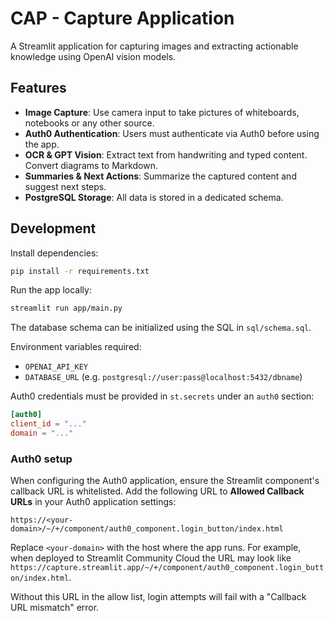 # CAP - Capture Application

A Streamlit application for capturing images and extracting actionable knowledge using OpenAI vision models.

## Features
- **Image Capture**: Use camera input to take pictures of whiteboards, notebooks or any other source.
- **Auth0 Authentication**: Users must authenticate via Auth0 before using the app.
- **OCR & GPT Vision**: Extract text from handwriting and typed content. Convert diagrams to Markdown.
- **Summaries & Next Actions**: Summarize the captured content and suggest next steps.
- **PostgreSQL Storage**: All data is stored in a dedicated schema.

## Development

Install dependencies:
```bash
pip install -r requirements.txt
```

Run the app locally:
```bash
streamlit run app/main.py
```

The database schema can be initialized using the SQL in `sql/schema.sql`.

Environment variables required:
- `OPENAI_API_KEY`
- `DATABASE_URL` (e.g. `postgresql://user:pass@localhost:5432/dbname`)

Auth0 credentials must be provided in `st.secrets` under an `auth0` section:

```toml
[auth0]
client_id = "..."
domain = "..."
```

### Auth0 setup

When configuring the Auth0 application, ensure the Streamlit component's
callback URL is whitelisted. Add the following URL to **Allowed Callback URLs**
in your Auth0 application settings:

```
https://<your-domain>/~/+/component/auth0_component.login_button/index.html
```

Replace `<your-domain>` with the host where the app runs. For example, when
deployed to Streamlit Community Cloud the URL may look like
`https://capture.streamlit.app/~/+/component/auth0_component.login_button/index.html`.

Without this URL in the allow list, login attempts will fail with a "Callback
URL mismatch" error.
